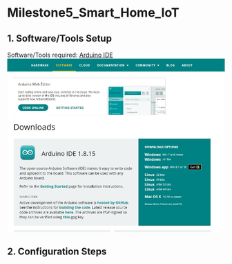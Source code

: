 # **Milestone5_Smart_Home_IoT**<br />

## **1. Software/Tools Setup**<br />
Software/Tools required: [Arduino IDE](https://www.arduino.cc/en/software)<br />
![alt text](https://github.com/Jiunhao97/screenshot/blob/main/Screenshot%202021-06-18%20194923.jpg)<br />

## **2. Configuration Steps**<br />

